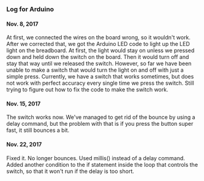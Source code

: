 ### Log for Arduino

#### Nov. 8, 2017
At first, we connected the wires on the board wrong, so it wouldn't work. After we corrected that, we got the Arduino LED code to light up the LED light on the breadboard. At first, the light would stay on unless we pressed down and held down the switch on the board. Then it would turn off and stay that way until we released the switch. However, so far we have been unable to make a switch that would turn the light on and off with just a simple press. Currently, we have a switch that works sometimes, but does not work with perfect accuracy every single time we press the switch. Still trying to figure out how to fix the code to make the switch work. 

#### Nov. 15, 2017
The switch works now. We've managed to get rid of the bounce by using a delay command, but the problem with that is if you press the button super fast, it still bounces a bit.

#### Nov. 22, 2017
Fixed it. No longer bounces. Used millis() instead of a delay command. Added another condition to the if statement inside the loop that controls the switch, so that it won't run if the delay is too short.
